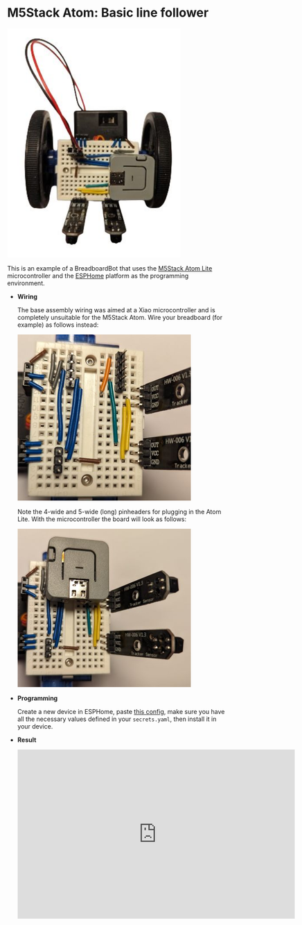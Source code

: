# M5Stack Atom: Basic line follower

<img src="../img/example-m5atom-linefollower.jpg" width="400"/>

This is an example of a BreadboardBot that uses the [M5Stack Atom Lite](https://shop.m5stack.com/products/atom-lite-esp32-development-kit) microcontroller and the [ESPHome](https://esphome.io/) platform as the programming environment.


* **Wiring**

  The base assembly wiring was aimed at a Xiao microcontroller and is completely unsuitable for the M5Stack Atom. Wire your breadboard (for example) as follows instead:

  ![](../img/example-m5atom-linefollower-wiring-1.jpg)

  Note the 4-wide and 5-wide (long) pinheaders for plugging in the Atom Lite. With the microcontroller the board will look as follows:

  ![](../img/example-m5atom-linefollower-wiring-2.jpg)

* **Programming**
  
  Create a new device in ESPHome, paste [this config](https://github.com/konstantint/BreadboardBot/tree/main/code/esphome/m5atom_line_follower.yaml), make sure you have all the necessary values defined in your `secrets.yaml`, then install it in your device.

* **Result**
  
  <iframe width="640" height="390" frameborder="0" allowfullscreen
          src="https://www.youtube.com/embed/XpShH5Vs8lY">
  </iframe>

